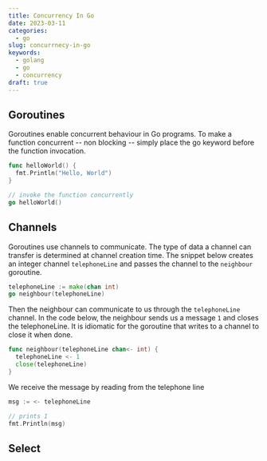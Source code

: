 ```yaml
---
title: Concurrency In Go
date: 2023-03-11
categories:
  - go
slug: concurrnecy-in-go
keywords:
  - golang
  - go
  - concurrency
draft: true
---
```


## Goroutines

Goroutines enable concurrent behaviour in Go programs. To make a function concurrent -- non blocking -- simply place the
go keyword before the function invocation.

```Go
func helloWorld() {
  fmt.Println("Hello, World")
}

// invoke the function concurrently
go helloWorld()
```

## Channels

Goroutines use channels to communicate. The type of data a channel can transfer is determined at channel creation time.
The snippet below creates an integer channel `telephoneLine` and passes the channel to the `neighbour` goroutine.

```Go
telephoneLine := make(chan int)
go neighbour(telephoneLine)
```

Then the neighbour can communicate to us through the `telephoneLine` channel. In the code below, the neighbour sends us
a message `1` and closes the telephoneLine. It is idiomatic for the goroutine that writes to a channel to close it when
done.

```Go
func neighbour(telephoneLine chan<- int) {
  telephoneLine <- 1
  close(telephoneLine)
}
```

We receive the message by reading from the telephone line

```Go
msg := <- telephoneLine

// prints 1
fmt.Println(msg)
```

## Select

